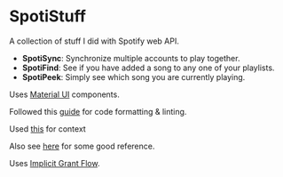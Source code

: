 # SpotiStuff

A collection of stuff I did with Spotify web API.

- **SpotiSync**: Synchronize multiple accounts to play together.
- **SpotiFind**: See if you have added a song to any one of your playlists.
- **SpotiPeek**: Simply see which song you are currently playing.

Uses [Material UI](https://mui.com/) components.

Followed this [guide](https://blog.jarrodwatts.com/nextjs-eslint-prettier-husky) for code formatting & linting.

Used [this](https://stackoverflow.com/a/64517088) for context

Also see [here](https://levelup.gitconnected.com/how-to-build-a-spotify-player-with-react-in-15-minutes-7e01991bc4b6) for some good reference.

Uses [Implicit Grant Flow](https://developer.spotify.com/documentation/general/guides/authorization/implicit-grant/).
